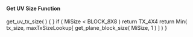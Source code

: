 #### Get UV Size Function

<div class="syntax">
get_uv_tx_size( ) {
}
    if ( MiSize < BLOCK_8X8 )
        return TX_4X4
    return Min( tx_size, maxTxSizeLookup[ get_plane_block_size( MiSize, 1 ) ] )
}
</div>

